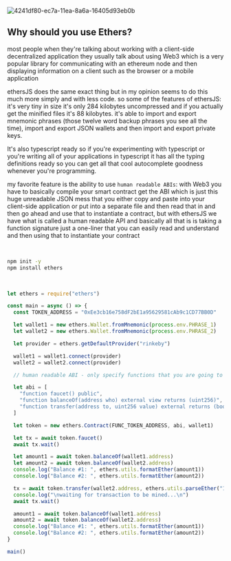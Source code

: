 ![4241df80-ec7a-11ea-8a6a-16405d93eb0b](https://user-images.githubusercontent.com/55017307/134694697-cdc830ba-8fb6-4b3d-9144-d3cb40563a5b.jpg)

## Why should you use Ethers?

most people when they're talking about working with a client-side decentralized application they usually talk about using Web3 which is a very popular library for communicating with an ethereum node and then displaying information on a client such as the browser or a mobile application

ethersJS does the same exact thing but in my opinion seems to do this much more simply and with less code. so some of the features of ethersJS: it's very tiny in size it's only 284 kilobytes uncompressed and if you actually get the minified files it's 88 kilobytes. it's able to import and export mnemonic phrases (those twelve word backup phrases you see all the time), import and export JSON wallets and then import and export private keys.

It's also typescript ready so if you're experimenting with typescript or you're writing all of your applications in typescript it has all the typing definitions ready so you can get all that cool autocomplete goodness whenever you're programming.

my favorite feature is the ability to use `human readable ABIs`: with Web3 you have to basically compile your smart contract get the ABI which is just this huge unreadable JSON mess that you either copy and paste into your client-side application or put into a separate file and then read that in and then go ahead and use that to instantiate a contract, but with ethersJS we have what is called a human
readable API and basically all that is is taking a function signature just a one-liner that you can easily read and understand and then using that to instantiate your contract

<br>

```bash
npm init -y
npm install ethers
```

<br>

```javascript
let ethers = require("ethers")

const main = async () => {
  const TOKEN_ADDRESS = "0xEe3cb16e758dF2bE1a95629581cAb9c1CD77BB0D"

  let wallet1 = new ethers.Wallet.fromMnemonic(process.env.PHRASE_1)
  let wallet2 = new ethers.Wallet.fromMnemonic(process.env.PHRASE_2)

  let provider = ethers.getDefaultProvider("rinkeby")

  wallet1 = wallet1.connect(provider)
  wallet2 = wallet2.connect(provider)

  // human readable ABI - only specify functions that you are going to use

  let abi = [
    "function faucet() public",
    "function balanceOf(address who) external view returns (uint256)",
    "function transfer(address to, uint256 value) external returns (bool)",
  ]

  let token = new ethers.Contract(FUNC_TOKEN_ADDRESS, abi, wallet1)

  let tx = await token.faucet()
  await tx.wait()

  let amount1 = await token.balanceOf(wallet1.address)
  let amount2 = await token.balanceOf(wallet2.address)
  console.log("Balance #1: ", ethers.utils.formatEther(amount1))
  console.log("Balance #2: ", ethers.utils.formatEther(amount2))

  tx = await token.transfer(wallet2.address, ethers.utils.parseEther("100"))
  console.log("\nwaiting for transaction to be mined...\n")
  await tx.wait()

  amount1 = await token.balanceOf(wallet1.address)
  amount2 = await token.balanceOf(wallet2.address)
  console.log("Balance #1: ", ethers.utils.formatEther(amount1))
  console.log("Balance #2: ", ethers.utils.formatEther(amount2))
}

main()
```
